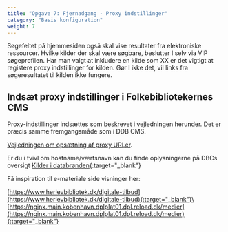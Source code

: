 ```yaml
---
title: "Opgave 7: Fjernadgang - Proxy indstillinger"
category: "Basis konfiguration"
weight: 7
---
```


Søgefeltet på hjemmesiden også skal vise resultater fra elektroniske ressourcer. Hvilke kilder der skal være søgbare, beslutter I selv via VIP søgeprofilen.
Har man valgt at inkludere en kilde som XX er det vigtigt at registere proxy indstillinger for kilden. Gør I ikke det, vil links fra søgeresultatet til kilden ikke fungere. 








## Indsæt proxy indstillinger i Folkebibliotekernes CMS

Proxy-indstillinger indsættes som beskrevet i vejledningen herunder. Det er præcis samme fremgangsmåde som i DDB CMS.

[Vejledningen om opsætning af proxy URLer](https://www.folkebibliotekernescms.dk/main/konfiguration/url-proxy-indstillinger/).

Er du i tvivl om hostname/værtsnavn kan du finde oplysningerne på DBCs oversigt [Kilder i databrønden](https://danbib.dk/kilder-databroenden){:target="_blank"}

Få inspiration til e-materiale side visninger her:

[https://www.herlevbibliotek.dk/digitale-tilbud](https://www.herlevbibliotek.dk/digitale-tilbud){:target="_blank"}\
[https://nginx.main.kobenhavn.dplplat01.dpl.reload.dk/medier](https://nginx.main.kobenhavn.dplplat01.dpl.reload.dk/medier){:target="_blank"}


